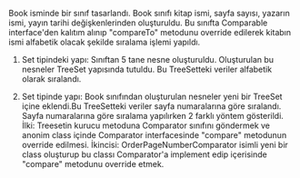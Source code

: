 Book isminde bir sınıf tasarlandı. Book sınıfı kitap ismi, sayfa sayısı, yazarın ismi, yayın tarihi değişkenlerinden oluşturuldu.
Bu sınıfta Comparable interface'den kalıtım alınıp "compareTo" metodunu override edilerek kitabın ismi alfabetik olacak şekilde sıralama işlemi yapıldı.
1. Set tipindeki yapı: Sınıftan 5 tane nesne oluşturuldu. Oluşturulan bu nesneler TreeSet yapısında tutuldu. Bu TreeSetteki veriler alfabetik olarak sıralandı.
   
2. Set tipinde yapı: Book sınıfından oluşturulan nesneler yeni bir TreeSet içine eklendi.Bu TreeSetteki veriler sayfa numaralarına göre sıralandı.
Sayfa numaralarına göre sıralama yapılırken 2 farklı yöntem gösterildi.
İlki: Treesetin kurucu metoduna Comparator sınıfını göndermek ve anonim class içinde Comparator interfacesinde "compare" metodunun override edilmesi.
İkincisi: OrderPageNumberComparator isimli yeni bir class oluşturup bu classı Comparator'a implement edip içerisinde "compare" metodunu override etmek.





